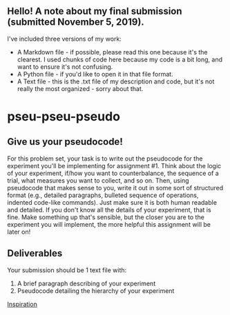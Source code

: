 ## Hello! A note about my final submission (submitted November 5, 2019).

I've included three versions of my work:

* A Markdown file - if possible, please read this one because it's the clearest. I used chunks of code here because my code is a bit long, and want to ensure it's not confusing.
* A Python file - if you'd like to open it in that file format.
* A Text file - this is the .txt file of my description and code, but it's not really the most organized - sorry about that.







# pseu-pseu-pseudo

## Give us your pseudocode!
For this problem set, your task is to write out the pseudocode for the experiment you'll be implementing for assignment #1. Think about the logic of your experiment, if/how you want to counterbalance, the sequence of a trial, what measures you want to collect, and so on. Then, using pseudocode that makes sense to you, write it out in some sort of structured format (e.g., detailed paragraphs, bulleted sequence of operations, indented code-like commands). Just make sure it is both human readable and detailed. If you don't know all the details of your experiment, that is fine. Make something up that's sensible, but the closer you are to the experiment you will implement, the more helpful this assignment will be later on!

## Deliverables
Your submission should be 1 text file with:
1. A brief paragraph describing of your experiment
2. Pseudocode detailing the hierarchy of your experiment

[Inspiration](https://en.wikipedia.org/wiki/File:Sussudioogg.ogg)
